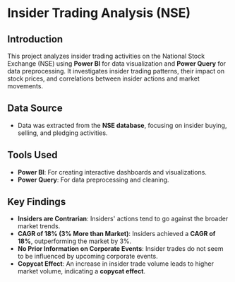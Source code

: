 # Insider Trading Analysis (NSE)

## Introduction

This project analyzes insider trading activities on the National Stock Exchange (NSE) using **Power BI** for data visualization and **Power Query** for data preprocessing. It investigates insider trading patterns, their impact on stock prices, and correlations between insider actions and market movements.

## Data Source

- Data was extracted from the **NSE database**, focusing on insider buying, selling, and pledging activities.

## Tools Used

- **Power BI**: For creating interactive dashboards and visualizations.
- **Power Query**: For data preprocessing and cleaning.


## Key Findings

- **Insiders are Contrarian**: Insiders' actions tend to go against the broader market trends.
- **CAGR of 18% (3% More than Market)**: Insiders achieved a **CAGR of 18%**, outperforming the market by 3%.
- **No Prior Information on Corporate Events**: Insider trades do not seem to be influenced by upcoming corporate events.
- **Copycat Effect**: An increase in insider trade volume leads to higher market volume, indicating a **copycat effect**.
